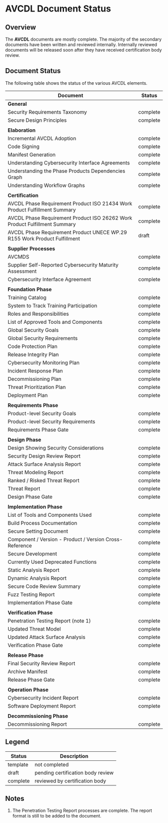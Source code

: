 # AVCDL Document Status

## Overview

The **AVCDL** documents are mostly complete. The majority of the secondary documents have been written and reviewed internally. Internally reviewed documents will be released soon after they have received certification body review.

## Document Status

The following table shows the status of the various AVCDL elements.

| Document                                                 | Status   |
|----------------------------------------------------------|----------|
| **General**                                              |          |
| Security Requirements Taxonomy                           | complete |
| Secure Design Principles                                 | complete |
|                                                          |          |
| **Elaboration**                                          |          |
| Incremental AVCDL Adoption                               | complete |
| Code Signing                                             | complete |
| Manifest Generation                                      | complete |
| Understanding Cybersecurity Interface Agreements         | complete |
| Understanding the Phase Products Dependencies Graph      | complete |
| Understanding Workflow Graphs                            | complete |
|                                                          |          |
| **Certification**                                        |          |
| AVCDL Phase Requirement Product ISO 21434 Work Product Fulfillment Summary | complete |
| AVCDL Phase Requirement Product ISO 26262 Work Product Fulfillment Summary | complete |
| AVCDL Phase Requirement Product UNECE WP.29 R155 Work Product Fulfillment | draft |
|                                                          |          |
| **Supplier Processes**                                         |          |
| AVCMDS                                                   | complete |
| Supplier Self-Reported Cybersecurity Maturity Assessment | complete |
| Cybersecurity Interface Agreement                        | complete |
|                                                          |          |
| **Foundation Phase**                                     |          |
| Training Catalog                                         | complete |
| System to Track Training Participation                   | complete |
| Roles and Responsibilities                               | complete |
| List of Approved Tools and Components                    | complete |
| Global Security Goals                                    | complete |
| Global Security Requirements                             | complete |
| Code Protection Plan                                     | complete |
| Release Integrity Plan                                   | complete |
| Cybersecurity Monitoring Plan                            | complete |
| Incident Response Plan                                   | complete |
| Decommissioning Plan                                     | complete |
| Threat Prioritization Plan                               | complete |
| Deployment Plan                                          | complete |
|                                                          |          |
| **Requirements Phase**                                   |          |
| Product-level Security Goals                             | complete |
| Product-level Security Requirements                      | complete |
| Requirements Phase Gate                                  | complete |
|                                                          |          |
| **Design Phase**                                         |          |
| Design Showing Security Considerations                   | complete |
| Security Design Review Report                            | complete |
| Attack Surface Analysis Report                           | complete |
| Threat Modeling Report                                   | complete |
| Ranked / Risked Threat Report                            | complete |
| Threat Report                                            | complete |
| Design Phase Gate                                        | complete |
|                                                          |          |
| **Implementation Phase**                                 |          |
| List of Tools and Components Used                        | complete |
| Build Process Documentation                              | complete |
| Secure Setting Document                                  | complete |
| Component / Version - Product / Version Cross-Reference  | complete |
| Secure Development                                       | complete |
| Currently Used Deprecated Functions                      | complete |
| Static Analysis Report                                   | complete |
| Dynamic Analysis Report                                  | complete |
| Secure Code Review Summary                               | complete |
| Fuzz Testing Report                                      | complete |
| Implementation Phase Gate                                | complete |
|                                                          |          |
| **Verification Phase**                                   |          |
| Penetration Testing Report (note 1)                      | complete |
| Updated Threat Model                                     | complete |
| Updated Attack Surface Analysis                          | complete |
| Verification Phase Gate                                  | complete |
|                                                          |          |
| **Release Phase**                                        |          |
| Final Security Review Report                             | complete |
| Archive Manifest                                         | complete |
| Release Phase Gate                                       | complete |
|                                                          |          |
| **Operation Phase**                                      |          |
| Cybersecurity Incident Report                            | complete |
| Software Deployment Report                               | complete |
|                                                          |          |
| **Decommissioning Phase**                                |          |
| Decommissioning Report                                   | complete |

## Legend

| Status   | Description                       |
|----------|-----------------------------------|
| template | not completed                     |
| draft    | pending certification body review |
| complete | reviewed by certification body    |

## Notes

1. The Penetration Testing Report processes are complete. The report format is still to be added to the document.
